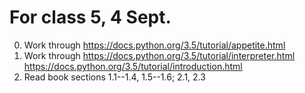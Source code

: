 # For class 5, 4 Sept.

0. Work through https://docs.python.org/3.5/tutorial/appetite.html
1. Work through https://docs.python.org/3.5/tutorial/interpreter.html
https://docs.python.org/3.5/tutorial/introduction.html
2. Read book sections 1.1--1.4, 1.5--1.6; 2.1, 2.3
